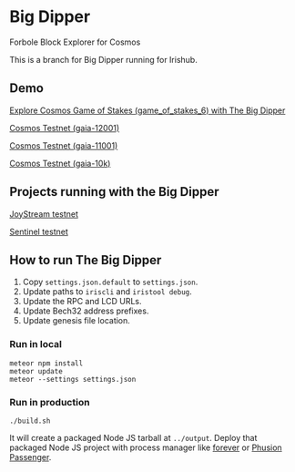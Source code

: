 # Big Dipper
Forbole Block Explorer for Cosmos

This is a branch for Big Dipper running for Irishub.

## Demo
[Explore Cosmos Game of Stakes (game_of_stakes_6) with The Big Dipper](https://bigdipper.forbole.com)

[Cosmos Testnet (gaia-12001)](https://gaia-12k1.bigdipper.live)

[Cosmos Testnet (gaia-11001)](https://gaia-11k1.bigdipper.live)

[Cosmos Testnet (gaia-10k)](https://gaia-10k.bigdipper.live)

## Projects running with the Big Dipper
[JoyStream testnet](http://explorer.joystream.org/)

[Sentinel testnet](https://explorer.sentinel.co/)

## How to run The Big Dipper

1. Copy `settings.json.default` to `settings.json`.
2. Update paths to `iriscli` and `iristool debug`.
3. Update the RPC and LCD URLs.
4. Update Bech32 address prefixes.
5. Update genesis file location.

### Run in local

```
meteor npm install
meteor update
meteor --settings settings.json
```

### Run in production

```
./build.sh
```

It will create a packaged Node JS tarball at `../output`. Deploy that packaged Node JS project with process manager like [forever](https://www.npmjs.com/package/forever) or [Phusion Passenger](https://www.phusionpassenger.com/library/walkthroughs/basics/nodejs/fundamental_concepts.html).